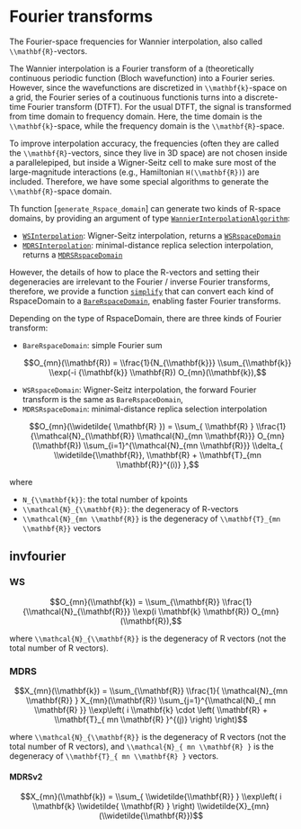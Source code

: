 # Fourier transforms

The Fourier-space frequencies for Wannier interpolation, also called
``\\mathbf{R}``-vectors.

The Wannier interpolation is a Fourier transform of a (theoretically continuous
periodic function (Bloch wavefunction) into a Fourier series.
However, since the wavefunctions are discretized in ``\\mathbf{k}``-space on
a grid, the Fourier series of a coutinuous functionis turns into
a discrete-time Fourier transform (DTFT).
For the usual DTFT, the signal is transformed from time domain to frequency
domain. Here, the time domain is the ``\\mathbf{k}``-space, while the
frequency domain is the ``\\mathbf{R}``-space.

To improve interpolation accuracy, the frequencies (often they are called the
``\\mathbf{R}``-vectors, since they live in 3D space) are not chosen inside
a parallelepiped, but inside a Wigner-Seitz cell to make sure most of the
large-magnitude interactions (e.g., Hamiltonian ``H(\\mathbf{R})``) are
included. Therefore, we have some special algorithms to generate the
``\\mathbf{R}``-space domain.

Th function [`generate_Rspace_domain`] can generate two kinds of R-space domains, by providing an argument
of type [`WannierInterpolationAlgorithm`](@ref):
- [`WSInterpolation`](@ref): Wigner-Seitz interpolation,
    returns a [`WSRspaceDomain`](@ref)
- [`MDRSInterpolation`](@ref): minimal-distance replica selection interpolation,
    returns a [`MDRSRspaceDomain`](@ref)

However, the details of how to place the R-vectors and setting their degeneracies
are irrelevant to the Fourier / inverse Fourier transforms, therefore, we
provide a function [`simplify`](@ref) that can convert each kind of RspaceDomain
to a [`BareRspaceDomain`](@ref), enabling faster Fourier transforms.

Depending on the type of RspaceDomain, there are three kinds of Fourier transform:
- `BareRspaceDomain`: simple Fourier sum
    ```math
    O_{mn}(\\mathbf{R}) = \\frac{1}{N_{\\mathbf{k}}}
    \\sum_{\\mathbf{k}} \\exp(-i {\\mathbf{k}} \\mathbf{R}) O_{mn}(\\mathbf{k}),
    ```
- `WSRspaceDomain`: Wigner-Seitz interpolation, the forward Fourier transform
    is the same as `BareRspaceDomain`,
- `MDRSRspaceDomain`: minimal-distance replica selection interpolation
    ```math
    O_{mn}(\\widetilde{ \\mathbf{R} }) =
    \\sum_{ \\mathbf{R} } \\frac{1}{\\mathcal{N}_{\\mathbf{R}} \\mathcal{N}_{mn \\mathbf{R}}}
    O_{mn}(\\mathbf{R})
    \\sum_{i=1}^{\\mathcal{N}_{mn \\mathbf{R}}}
    \\delta_{ \\widetilde{\\mathbf{R}}, \\mathbf{R} + \\mathbf{T}_{mn \\mathbf{R}}^{(i)} },
    ```

where
- ``N_{\\mathbf{k}}``: the total number of kpoints
- ``\\mathcal{N}_{\\mathbf{R}}``: the degeneracy of R-vectors
- ``\\mathcal{N}_{mn \\mathbf{R}}`` is the degeneracy of ``\\mathbf{T}_{mn \\mathbf{R}}`` vectors


## invfourier
### WS

```math
O_{mn}(\\mathbf{k}) = \\sum_{\\mathbf{R}} \\frac{1}{\\mathcal{N}_{\\mathbf{R}}}
\\exp(i \\mathbf{k} \\mathbf{R}) O_{mn}(\\mathbf{R}),
```
where ``\\mathcal{N}_{\\mathbf{R}}`` is the degeneracy of R vectors (not the total number of R vectors).


### MDRS


```math
X_{mn}(\\mathbf{k}) = \\sum_{\\mathbf{R}}
\\frac{1}{ \\mathcal{N}_{mn \\mathbf{R}} } X_{mn}(\\mathbf{R})
\\sum_{j=1}^{\\mathcal{N}_{ mn \\mathbf{R} }}
\\exp\left( i \\mathbf{k} \cdot \left( \\mathbf{R} + \\mathbf{T}_{ mn \\mathbf{R} }^{(j)} \right) \right)
```
where ``\\mathcal{N}_{\\mathbf{R}}`` is the degeneracy of R vectors (not the total number of R vectors),
and ``\\mathcal{N}_{ mn \\mathbf{R} }`` is the degeneracy of ``\\mathbf{T}_{ mn \\mathbf{R} }`` vectors.


#### MDRSv2

```math
X_{mn}(\\mathbf{k}) = \\sum_{ \\widetilde{\\mathbf{R}} }
\\exp\left( i \\mathbf{k} \\widetilde{ \\mathbf{R} } \right) \\widetilde{X}_{mn}(\\widetilde{\\mathbf{R}})
```
